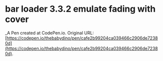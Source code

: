 # bar loader 3.3.2 emulate fading with cover
 _A Pen created at CodePen.io. Original URL: [https://codepen.io/thebabydino/pen/cafe2b99204ca039466c2906de72380d](https://codepen.io/thebabydino/pen/cafe2b99204ca039466c2906de72380d).

 